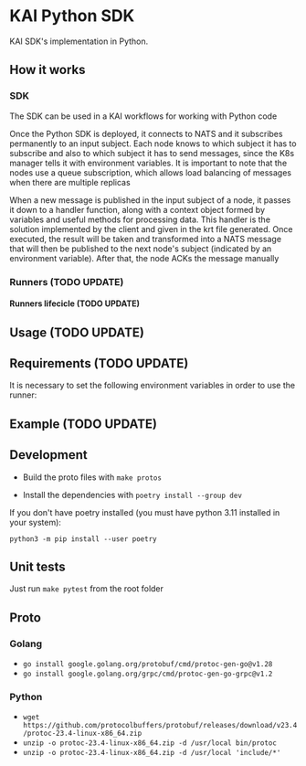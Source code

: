 # KAI Python SDK

KAI SDK's implementation in Python.


## How it works

### SDK

The SDK can be used in a KAI workflows for working with Python code

Once the Python SDK is deployed, it connects to NATS and it subscribes permanently to an input subject. Each node knows to which subject it has to subscribe and also to which subject it has to send messages, since the K8s manager tells it with environment variables. It is important to note that the nodes use a queue subscription, which allows load balancing of messages when there are multiple replicas

When a new message is published in the input subject of a node, it passes it down to a handler function, along with a context object formed by variables and useful methods for processing data. This handler is the solution implemented by the client and given in the krt file generated. Once executed, the result will be taken and transformed into a NATS message that will then be published to the next node's subject (indicated by an environment variable). After that, the node ACKs the message manually

### Runners (TODO UPDATE)



#### Runners lifecicle (TODO UPDATE)



## Usage (TODO UPDATE)

## Requirements (TODO UPDATE)

It is necessary to set the following environment variables in order to use the runner:

## Example (TODO UPDATE)

## Development

- Build the proto files with `make protos`

- Install the dependencies with `poetry install --group dev`

If you don't have poetry installed (you must have python 3.11 installed in your system):

`python3 -m pip install --user poetry`

## Unit tests

Just run `make pytest` from the root folder


## Proto

### Golang

- `go install google.golang.org/protobuf/cmd/protoc-gen-go@v1.28`
- `go install google.golang.org/grpc/cmd/protoc-gen-go-grpc@v1.2`

### Python

- `wget https://github.com/protocolbuffers/protobuf/releases/download/v23.4/protoc-23.4-linux-x86_64.zip`
- `unzip -o protoc-23.4-linux-x86_64.zip -d /usr/local bin/protoc`
- `unzip -o protoc-23.4-linux-x86_64.zip -d /usr/local 'include/*'`